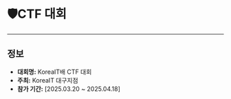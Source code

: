 # 🛡CTF 대회
---
## 정보
- **대회명:** KoreaIT배 CTF 대회
- **주최:** KoreaIT 대구지점
- **참가 기간:** [2025.03.20 ~ 2025.04.18] 

